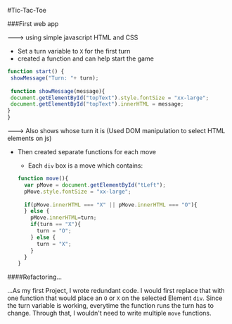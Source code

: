 #Tic-Tac-Toe

###First web app

---> using simple javascript HTML and CSS

- Set a turn variable to `X` for the first turn
- created a function and can help start the game

 ```javascript
 function start() {
  showMessage("Turn: "+ turn);
	
  function showMessage(message){
  document.getElementById("topText").style.fontSize = "xx-large";
  document.getElementById("topText").innerHTML = message;
}
}
```
---> Also shows whose turn it is (Used DOM manipulation to select HTML elements on js)

- Then created separate functions for each move 
	- Each `div` box is a move which contains: 

	```javascript
	function move(){
	  var pMove = document.getElementById("tLeft");
	  pMove.style.fontSize = "xx-large";
	  
	  if(pMove.innerHTML === "X" || pMove.innerHTML === "O"){
	  } else {
	    pMove.innerHTML=turn;
	    if(turn == "X"){
	      turn = "O";
	    } else {
	      turn = "X";
	    }
	  }
	}
	```

####Refactoring...

...As my first Project, I wrote redundant code.
I would first replace that with one function that would place an `O` or `X` on the selected Element `div`. Since the turn variable is working, everytime the function runs the turn has to change. Through that, I wouldn't need to write multiple `move` functions. 